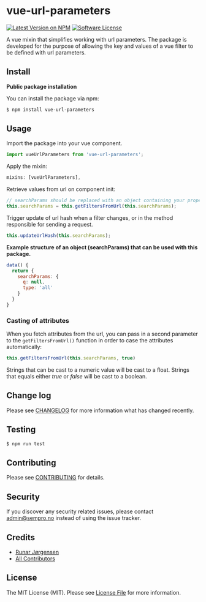 # vue-url-parameters

[![Latest Version on NPM](https://img.shields.io/npm/v/vue-url-parameters.svg?style=flat-square)](https://npmjs.com/package/vue-url-parameters)
[![Software License](https://img.shields.io/badge/license-MIT-brightgreen.svg?style=flat-square)](LICENSE.md)

A vue mixin that simplifies working with url parameters. The package is developed for the purpose of allowing the key and values of a vue filter to be defined with url parameters.

## Install

**Public package installation**

You can install the package via npm:

```bash
$ npm install vue-url-parameters
```

## Usage

Import the package into your vue component.
```js
import vueUrlParameters from 'vue-url-parameters';
```

Apply the mixin:
```js
mixins: [vueUrlParameters],
```

Retrieve values from url on component init:
```js
// searchParams should be replaced with an object containing your properties
this.searchParams = this.getFiltersFromUrl(this.searchParams);
```

Trigger update of url hash when a filter changes, or in the method responsible for sending a request.
```js
this.updateUrlHash(this.searchParams);
```

**Example structure of an object (searchParams) that can be used with this package.**
```js
data() {
  return {
    searchParams: {
      q: null,
      type: 'all'
    }
  }
}
```

### Casting of attributes

When you fetch attributes from the url, you can pass in a second parameter to the `getFiltersFromUrl()` function in order to case the attributes automatically:

```js
this.getFiltersFromUrl(this.searchParams, true)
```

Strings that can be cast to a numeric value will be cast to a float. Strings that equals either *true* or *false* will be cast to a boolean.

## Change log

Please see [CHANGELOG](CHANGELOG.md) for more information what has changed recently.

## Testing

``` bash
$ npm run test
```

## Contributing

Please see [CONTRIBUTING](CONTRIBUTING.md) for details.

## Security

If you discover any security related issues, please contact [admin@sempro.no](mailto:admin@sempro.no) instead of using the issue tracker.

## Credits

- [Runar Jørgensen](https://github.com/ventrec)
- [All Contributors](../../contributors)

## License

The MIT License (MIT). Please see [License File](LICENSE.md) for more information.
